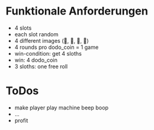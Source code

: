 # Funktionale Anforderungen
* 4 slots
* each slot random
* 4 different images (🦥, 🐹, 🐢, 🦄)
* 4 rounds pro dodo_coin = 1 game
* win-condition: get 4 sloths
* win: 4 dodo_coin
* 3 sloths: one free roll

# ToDos
* make player play machine beep boop
* ...
* profit